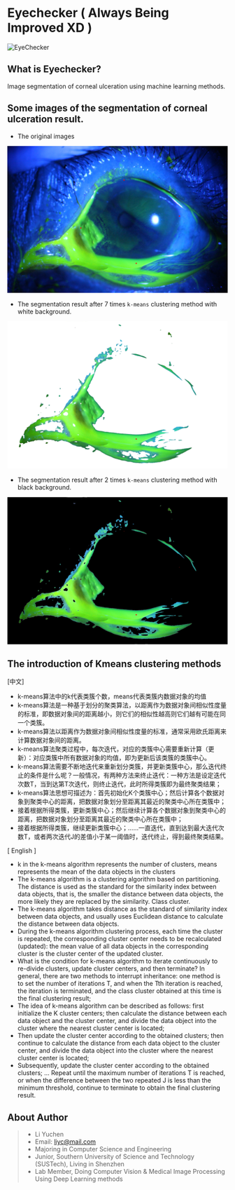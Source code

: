 # Eyechecker ( Always Being Improved XD )
![EyeChecker](https://raw.githubusercontent.com/yuchenlichuck/EyeChecker/master/icon.ico)
## What is Eyechecker?
Image segmentation of corneal ulceration using machine learning methods.
## Some images of the segmentation of corneal ulceration result.





* The original images

![original](https://github.com/yuchenlichuck/EyeChecker/blob/master/1a.jpg)

* The segmentation result after 7 times `k-means` clustering method with white background. 

![EyeChecker](https://github.com/yuchenlichuck/EyeChecker/blob/master/1a7.jpg)


* The segmentation result after 2 times `k-means` clustering method with black background. 

![EyeChecker](https://github.com/yuchenlichuck/EyeChecker/blob/master/1a221.jpg)

## The introduction of Kmeans clustering methods
[中文]
* k-means算法中的k代表类簇个数，means代表类簇内数据对象的均值
* k-means算法是一种基于划分的聚类算法，以距离作为数据对象间相似性度量的标准，即数据对象间的距离越小，则它们的相似性越高则它们越有可能在同一个类簇。
* k-means算法以距离作为数据对象间相似性度量的标准，通常采用欧氏距离来计算数据对象间的距离。
* k-means算法聚类过程中，每次迭代，对应的类簇中心需要重新计算（更新）：对应类簇中所有数据对象的均值，即为更新后该类簇的类簇中心。
* k-means算法需要不断地迭代来重新划分类簇，并更新类簇中心，那么迭代终止的条件是什么呢？一般情况，有两种方法来终止迭代：一种方法是设定迭代次数T，当到达第T次迭代，则终止迭代，此时所得类簇即为最终聚类结果；
*   k-means算法思想可描述为：首先初始化K个类簇中心；然后计算各个数据对象到聚类中心的距离，把数据对象划分至距离其最近的聚类中心所在类簇中；
*	接着根据所得类簇，更新类簇中心；然后继续计算各个数据对象到聚类中心的距离，把数据对象划分至距离其最近的聚类中心所在类簇中；
*	接着根据所得类簇，继续更新类簇中心；……一直迭代，直到达到最大迭代次数T，或者两次迭代J的差值小于某一阈值时，迭代终止，得到最终聚类结果。

[ English ]
* k in the k-means algorithm represents the number of clusters, means represents the mean of the data objects in the clusters
* The k-means algorithm is a clustering algorithm based on partitioning. The distance is used as the standard for the similarity index between data objects, that is, the smaller the distance between data objects, the more likely they are replaced by the similarity. Class cluster.
* The k-means algorithm takes distance as the standard of similarity index between data objects, and usually uses Euclidean distance to calculate the distance between data objects.
* During the k-means algorithm clustering process, each time the cluster is repeated, the corresponding cluster center needs to be recalculated (updated): the mean value of all data objects in the corresponding cluster is the cluster center of the updated cluster.
* What is the condition for k-means algorithm to iterate continuously to re-divide clusters, update cluster centers, and then terminate? In general, there are two methods to interrupt inheritance: one method is to set the number of iterations T, and when the Tth iteration is reached, the iteration is terminated, and the class cluster obtained at this time is the final clustering result;
* The idea of k-means algorithm can be described as follows: first initialize the K cluster centers; then calculate the distance between each data object and the cluster center, and divide the data object into the cluster where the nearest cluster center is located;
* Then update the cluster center according to the obtained clusters; then continue to calculate the distance from each data object to the cluster center, and divide the data object into the cluster where the nearest cluster center is located;
* Subsequently, update the cluster center according to the obtained clusters; ... Repeat until the maximum number of iterations T is reached, or when the difference between the two repeated J is less than the minimum threshold, continue to terminate to obtain the final clustering result.

## About Author

> * Li Yuchen
> * Email: liyc@mail.com
> * Majoring in Computer Science and Engineering
> * Junior, Southern University of Science and Technology (SUSTech), Living in Shenzhen
> * Lab Member, Doing Computer Vision & Medical Image Processing Using Deep Learning methods
